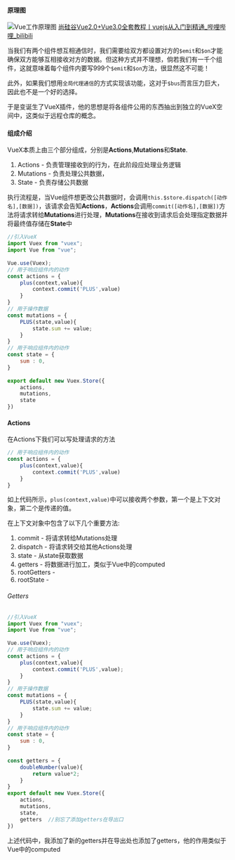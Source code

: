 #### 原理图
![Vue工作原理图](https://vuex.vuejs.org/vuex.png)
[尚硅谷Vue2.0+Vue3.0全套教程丨vuejs从入门到精通_哔哩哔哩_bilibili](https://www.bilibili.com/video/BV1Zy4y1K7SH?p=107)

当我们有两个组件想互相通信时，我们需要给双方都设置对方的`$emit`和`$on`才能确保双方能够互相接收对方的数据。但这种方式并不理想，倘若我们有一千个组件，这就意味着每个组件内要写999个`$emit`和`$on`方法，很显然这不可能！

此外，如果我们想用`全局代理通信`的方式实现该功能，这对于`$bus`而言压力巨大，因此也不是一个好的选择。

于是变诞生了VueX插件，他的思想是将各组件公用的东西抽出到独立的VueX空间中，这类似于远程仓库的概念。

#### 组成介绍
VueX本质上由三个部分组成，分别是**Actions**,**Mutations**和**State**.

1. Actions - 负责管理接收到的行为，在此阶段应处理业务逻辑
2. Mutations - 负责处理公共数据，
3. State - 负责存储公共数据

执行流程是，当Vue组件想更改公共数据时，会调用`this.$store.dispatch([动作名],[数据])`，该请求会告知**Actions**，**Actions**会调用`commit([动作名],[数据])`方法将请求转给**Mutations**进行处理，**Mutations**在接收到请求后会处理指定数据并将最终值存储在**State**中

```js
//引入VueX  
import Vuex from "vuex";  
import Vue from "vue";  
  
Vue.use(Vuex);  
// 用于响应组件内的动作  
const actions = {  
    plus(context,value){  
        context.commit('PLUS',value)  
    }  
}  
// 用于操作数据  
const mutations = {  
    PLUS(state,value){  
        state.sum += value;  
	}  
}  
// 用于响应组件内的动作  
const state = {  
    sum : 0,  
}  
  
export default new Vuex.Store({  
    actions,  
	mutations,  
	state  
})
```

#### Actions
在Actions下我们可以写处理请求的方法
```js
// 用于响应组件内的动作  
const actions = {  
    plus(context,value){  
        context.commit('PLUS',value)  
    }  
} 
```
如上代码所示，`plus(context,value)`中可以接收两个参数，第一个是上下文对象，第二个是传递的值。

在上下文对象中包含了以下几个重要方法:
1. commit - 将请求转给Mutations处理
2. dispatch - 将请求转交给其他Actions处理
3. state - 从state获取数据
4. getters - 将数据进行加工，类似于Vue中的computed
5. rootGetters - 
6. rootState - 

###### Getters
```js
//引入VueX  
import Vuex from "vuex";  
import Vue from "vue";  
  
Vue.use(Vuex);  
// 用于响应组件内的动作  
const actions = {  
    plus(context,value){  
        context.commit('PLUS',value);  
    }  
}  
// 用于操作数据  
const mutations = {  
    PLUS(state,value){  
        state.sum += value;  
	}  
}  
// 用于响应组件内的动作  
const state = {  
    sum : 0,  
}  
  
const getters = {  
    doubleNumber(value){  
        return value*2;  
	}  
}  
export default new Vuex.Store({  
    actions,  
	mutations,  
    state,  
    getters  //别忘了添加getters在导出口
})
```

上述代码中，我添加了新的getters并在导出处也添加了getters，他的作用类似于Vue中的computed